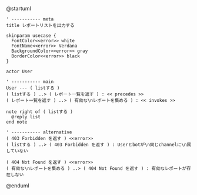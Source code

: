 @startuml

    ' ----------- meta
    title レポートリストを出力する

    skinparam usecase {
      FontColor<<error>> white
      FontName<<error>> Verdana
      BackgroundColor<<error>> gray
      BorderColor<<error>> black
    }

    actor User

    ' ----------- main
    User --- ( listする )
    ( listする ) ..> ( レポート一覧を返す ) : << precedes >>
    ( レポート一覧を返す ) ..> ( 有効な\nレポートを集める ) : << invokes >>

    note right of ( listする )
      @reply list
    end note

    ' ----------- alternative
    ( 403 Forbidden を返す ) <<error>>
    ( listする ) ..> ( 403 Forbidden を返す ) : Userとbotが\n同じchannelに\n属していない

    ( 404 Not Found を返す ) <<error>>
    ( 有効な\nレポートを集める ) ..> ( 404 Not Found を返す ) : 有効なレポートが存在しない

@enduml
